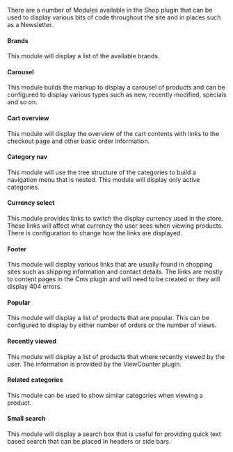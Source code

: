 There are a number of Modules available in the Shop plugin that can be used to display various bits of code throughout the site and in places such as a Newsletter.

#### Brands

This module will display a list of the available brands.

#### Carousel

This module builds the markup to display a carousel of products and can be configured to display various types such as new, recently modified, specials and so on.

#### Cart overview

This module will display the overview of the cart contents with links to the checkout page and other basic order information.

#### Category nav

This module will use the tree structure of the categories to build a navigation menu that is nested. This module will display only active categories.

#### Currency select

This module provides links to switch the display currency used in the store. These links will affect what currency the user sees when viewing products. There is configuration to change how the links are displayed.

#### Footer

This module will display various links that are usually found in shopping sites such as shipping information and contact details. The links are mostly to content pages in the Cms plugin and will need to be created or they will display 404 errors.

#### Popular

This module will display a list of products that are popular. This can be configured to display by either number of orders or the number of views.

#### Recently viewed

This module will display a list of products that where recently viewed by the user. The information is provided by the ViewCounter plugin.

#### Related categories

This module can be used to show similar categories when viewing a product.

#### Small search

This module will display a search box that is useful for providing quick text based search that can be placed in headers or side bars.